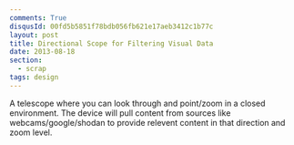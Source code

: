 ```yaml
---
comments: True
disqusId: 00fd5b5851f78bdb056fb621e17aeb3412c1b77c
layout: post
title: Directional Scope for Filtering Visual Data
date: 2013-08-18
section:
  - scrap
tags: design
---
```


A telescope where you can look through and point/zoom in a closed environment.
The device will pull content from sources like webcams/google/shodan to provide
relevent content in that direction and zoom level.
